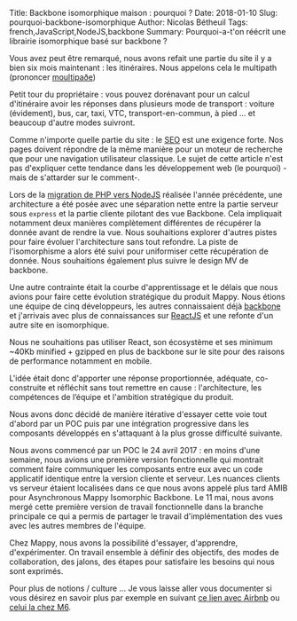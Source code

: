 Title: Backbone isomorphique maison : pourquoi ?
Date: 2018-01-10
Slug: pourquoi-backbone-isomorphique
Author: Nicolas Bétheuil
Tags: french,JavaScript,NodeJS,backbone
Summary: Pourquoi-a-t'on réécrit une librairie isomorphique basé sur backbone ?

Vous avez peut être remarqué, nous avons refait une partie du site il y a bien six mois maintenant : les itinéraires. Nous appelons cela le multipath (prononcer [moultipaðe](https://www.anglaisfacile.com/exercices/exercice-anglais-2/exercice-anglais-66477.php))

Petit tour du propriétaire : vous pouvez dorénavant pour un calcul d'itinéraire avoir les réponses dans plusieurs mode de transport : voiture (évidement), bus, car, taxi, VTC, transport-en-commun, à pied ... et beaucoup d'autre modes suivront. 

Comme n'importe quelle partie du site : le [SEO](https://www.wikiwand.com/fr/Optimisation_pour_les_moteurs_de_recherche) est une exigence forte. Nos pages doivent répondre de la même manière pour un moteur de recherche que pour une navigation utilisateur classique. Le sujet de cette article n'est pas d'expliquer cette tendance dans les développement web (le pourquoi) -mais de s'attarder sur le comment-. 

Lors de la [migration de PHP vers NodeJS](http://techblog.mappy.com/mappy-com-de-php-a-nodejs.html) réalisée l'année précédente, une architecture a été posée avec une séparation nette entre la partie serveur sous `express` et la partie cliente pilotant des vue Backbone. Cela impliquait notamment deux manières complètement différentes de récupérer la donnée avant de rendre la vue. Nous souhaitions explorer d'autres pistes pour faire évoluer l'architecture sans tout refondre. La piste de l'isomorphisme a alors été suivi pour uniformiser cette récupération de donnée. Nous souhaitions également plus suivre le design MV de backbone. 

Une autre contrainte était la courbe d'apprentissage et le délais que nous avions pour faire cette évolution stratégique du produit Mappy. Nous étions une équipe de cinq développeurs, les autres connaissaient déjà [backbone](http://backbonejs.org/) et j'arrivais avec plus de connaissances sur [ReactJS](https://reactjs.org/) et une refonte d'un autre site en isomorphique. 

Nous ne souhaitions pas utiliser React, son écosystème et ses minimum ~40Kb minified + gzipped en plus de backbone sur le site pour des raisons de performance notamment en mobile. 

L'idée était donc d'apporter une réponse proportionnée, adéquate, co-construite et réfléchit sans tout remettre en cause : l'architecture, les compétences de l’équipe et l'ambition stratégique du produit. 

Nous avons donc décidé de manière itérative d'essayer cette voie tout d'abord par un POC puis par une intégration progressive dans les composants développés en s'attaquant à la plus grosse difficulté suivante. 

Nous avons commencé par un POC le 24 avril 2017 : en moins d'une semaine, nous avions une première version fonctionnelle qui montrait comment faire communiquer les composants entre eux avec un code applicatif identique entre la version cliente et serveur. Les nuances clients vs serveur étaient localisées dans ce que nous avons appelé plus tard AMIB pour Asynchronous Mappy Isomorphic Backbone. Le 11 mai, nous avons mergé cette première version de travail fonctionnelle dans la branche principale ce qui a permis de partager le travail d'implémentation des vues avec les autres membres de l'équipe.

Chez Mappy, nous avons la possibilité d'essayer, d'apprendre, d'expérimenter. On travail ensemble à définir des objectifs, des modes de collaboration, des jalons, des étapes pour satisfaire les besoins qui nous sont exprimés.

Pour plus de notions / culture ...
Je vous laisse aller vous documenter si vous désirez en savoir plus par exemple en suivant [ce lien avec Airbnb](https://medium.com/airbnb-engineering/isomorphic-javascript-the-future-of-web-apps-10882b7a2ebc) ou [celui la chez M6](http://tech.m6web.fr/isomorphic-single-page-app-parfaite-react-flux/).